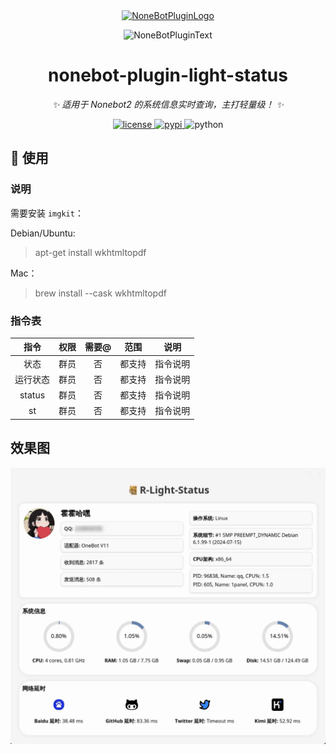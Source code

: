 <div align="center">
  <a href="https://v2.nonebot.dev/store"><img src="https://github.com/A-kirami/nonebot-plugin-template/blob/resources/nbp_logo.png" width="180" height="180" alt="NoneBotPluginLogo"></a>
  <br>
  <p><img src="https://github.com/A-kirami/nonebot-plugin-template/blob/resources/NoneBotPlugin.svg" width="240" alt="NoneBotPluginText"></p>
</div>

<div align="center">

# nonebot-plugin-light-status

_✨ 适用于 Nonebot2 的系统信息实时查询，主打轻量级！ ✨_


<a href="./LICENSE">
    <img src="https://img.shields.io/github/license/zhiyu1998/nonebot-plugin-light-status.svg" alt="license">
</a>
<a href="https://pypi.python.org/pypi/nonebot-plugin-light-status">
    <img src="https://img.shields.io/pypi/v/nonebot-plugin-light-status.svg" alt="pypi">
</a>
<img src="https://img.shields.io/badge/python-3.9+-blue.svg" alt="python">

</div>

## 🎉 使用

### 说明

需要安装 `imgkit`：

Debian/Ubuntu:
> apt-get install wkhtmltopdf

Mac：
> brew install --cask wkhtmltopdf

### 指令表
|   指令   | 权限 | 需要@ | 范围  | 说明 |
|:------:|:----:|:----:|:---:|:----:|
|   状态   | 群员 | 否 | 都支持 | 指令说明 |
|  运行状态  | 群员 | 否 | 都支持  | 指令说明 |
| status | 群员 | 否 | 都支持  | 指令说明 |
|   st   | 群员 | 否 | 都支持  | 指令说明 |

## 效果图

<img src="./images/status.webp" alt="status.webp" style="zoom: 67%;" />